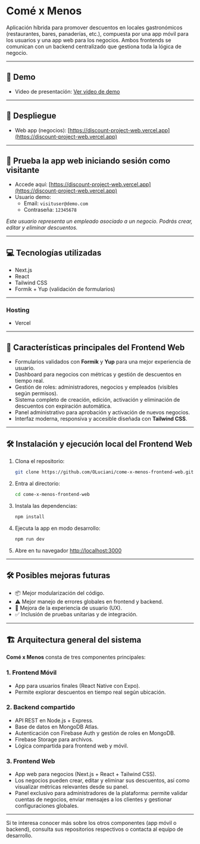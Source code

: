# Comé x Menos

Aplicación híbrida para promover descuentos en locales gastronómicos (restaurantes, bares, panaderías, etc.), compuesta por una app móvil para los usuarios y una app web para los negocios. Ambos frontends se comunican con un backend centralizado que gestiona toda la lógica de negocio.

---

## 🎥 Demo

- Video de presentación: [Ver video de demo](https://discount-project-web.vercel.app/videos/demo-video-app-funcionando.mp4)

---

## 🚀 Despliegue

- Web app (negocios): [https://discount-project-web.vercel.app](https://discount-project-web.vercel.app)

---

## 🔑 Prueba la app web iniciando sesión como visitante

- Accede aquí: [https://discount-project-web.vercel.app](https://discount-project-web.vercel.app)
- Usuario demo:
  - Email: `visituser@demo.com`
  - Contraseña: `12345678`

_Este usuario representa un empleado asociado a un negocio. Podrás crear, editar y eliminar descuentos._

---

## 💻 Tecnologías utilizadas

- Next.js  
- React  
- Tailwind CSS  
- Formik + Yup (validación de formularios)

---

### Hosting

- Vercel  

---

## 🎯 Características principales del Frontend Web

- Formularios validados con **Formik** y **Yup** para una mejor experiencia de usuario.
- Dashboard para negocios con métricas y gestión de descuentos en tiempo real.
- Gestión de roles: administradores, negocios y empleados (visibles según permisos).
- Sistema completo de creación, edición, activación y eliminación de descuentos con expiración automática.
- Panel administrativo para aprobación y activación de nuevos negocios.
- Interfaz moderna, responsiva y accesible diseñada con **Tailwind CSS**.

---

## 🛠 Instalación y ejecución local del Frontend Web

1. Clona el repositorio:
    ```bash
    git clone https://github.com/OLuciani/come-x-menos-frontend-web.git
    ```
2. Entra al directorio:
    ```bash
    cd come-x-menos-frontend-web
    ```
3. Instala las dependencias:
    ```bash
    npm install
    ```
4. Ejecuta la app en modo desarrollo:
    ```bash
    npm run dev
    ```
5. Abre en tu navegador [http://localhost:3000](http://localhost:3000)

---

## 🛠 Posibles mejoras futuras

- 📦 Mejor modularización del código.
- ⚠️ Mejor manejo de errores globales en frontend y backend.
- 🎨 Mejora de la experiencia de usuario (UX).
- ✅ Inclusión de pruebas unitarias y de integración.

---

## 🏗 Arquitectura general del sistema

**Comé x Menos** consta de tres componentes principales:

### 1. Frontend Móvil
- App para usuarios finales (React Native con Expo).
- Permite explorar descuentos en tiempo real según ubicación.

### 2. Backend compartido
- API REST en Node.js + Express.
- Base de datos en MongoDB Atlas.
- Autenticación con Firebase Auth y gestión de roles en MongoDB.
- Firebase Storage para archivos.
- Lógica compartida para frontend web y móvil.

### 3. Frontend Web
- App web para negocios (Next.js + React + Tailwind CSS).
- Los negocios pueden crear, editar y eliminar sus descuentos, así como visualizar métricas relevantes desde su panel.
- Panel exclusivo para administradores de la plataforma: permite validar cuentas de negocios, enviar mensajes a los clientes y gestionar configuraciones globales.

---

Si te interesa conocer más sobre los otros componentes (app móvil o backend), consulta sus repositorios respectivos o contacta al equipo de desarrollo.

